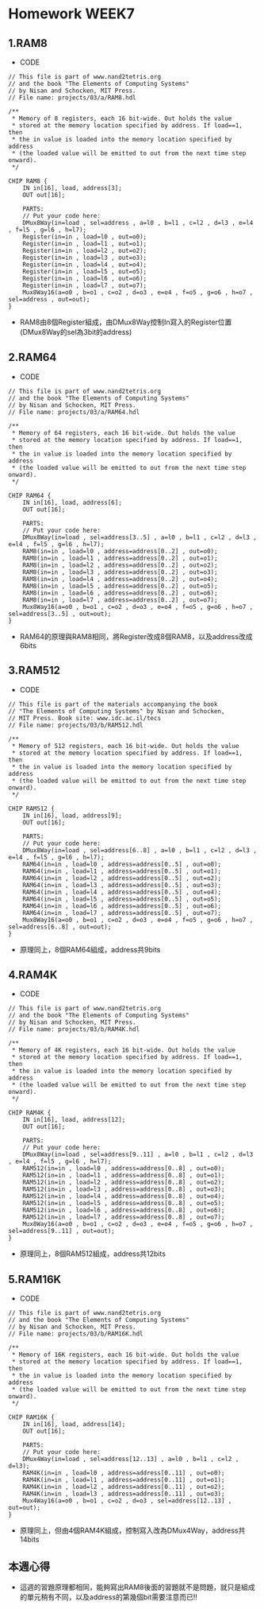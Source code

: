 # Homework WEEK7

## 1.RAM8

* CODE

<pre><code>// This file is part of www.nand2tetris.org
// and the book "The Elements of Computing Systems"
// by Nisan and Schocken, MIT Press.
// File name: projects/03/a/RAM8.hdl

/**
 * Memory of 8 registers, each 16 bit-wide. Out holds the value
 * stored at the memory location specified by address. If load==1, then 
 * the in value is loaded into the memory location specified by address 
 * (the loaded value will be emitted to out from the next time step onward).
 */

CHIP RAM8 {
    IN in[16], load, address[3];
    OUT out[16];

    PARTS:
    // Put your code here:
    DMux8Way(in=load , sel=address , a=l0 , b=l1 , c=l2 , d=l3 , e=l4 , f=l5 , g=l6 , h=l7);
    Register(in=in , load=l0 , out=o0);
    Register(in=in , load=l1 , out=o1);
    Register(in=in , load=l2 , out=o2);
    Register(in=in , load=l3 , out=o3);
    Register(in=in , load=l4 , out=o4);
    Register(in=in , load=l5 , out=o5);
    Register(in=in , load=l6 , out=o6);
    Register(in=in , load=l7 , out=o7);
    Mux8Way16(a=o0 , b=o1 , c=o2 , d=o3 , e=o4 , f=o5 , g=o6 , h=o7 , sel=address , out=out);
}</code></pre>

* RAM8由8個Register組成，由DMux8Way控制In寫入的Register位置(DMux8Way的sel為3bit的address)

## 2.RAM64

* CODE

<pre><code>// This file is part of www.nand2tetris.org
// and the book "The Elements of Computing Systems"
// by Nisan and Schocken, MIT Press.
// File name: projects/03/a/RAM64.hdl

/**
 * Memory of 64 registers, each 16 bit-wide. Out holds the value
 * stored at the memory location specified by address. If load==1, then 
 * the in value is loaded into the memory location specified by address 
 * (the loaded value will be emitted to out from the next time step onward).
 */

CHIP RAM64 {
    IN in[16], load, address[6];
    OUT out[16];

    PARTS:
    // Put your code here:
    DMux8Way(in=load , sel=address[3..5] , a=l0 , b=l1 , c=l2 , d=l3 , e=l4 , f=l5 , g=l6 , h=l7);
    RAM8(in=in , load=l0 , address=address[0..2] , out=o0);
    RAM8(in=in , load=l1 , address=address[0..2] , out=o1);
    RAM8(in=in , load=l2 , address=address[0..2] , out=o2);
    RAM8(in=in , load=l3 , address=address[0..2] , out=o3);
    RAM8(in=in , load=l4 , address=address[0..2] , out=o4);
    RAM8(in=in , load=l5 , address=address[0..2] , out=o5);
    RAM8(in=in , load=l6 , address=address[0..2] , out=o6);
    RAM8(in=in , load=l7 , address=address[0..2] , out=o7);
    Mux8Way16(a=o0 , b=o1 , c=o2 , d=o3 , e=o4 , f=o5 , g=o6 , h=o7 , sel=address[3..5] , out=out);
}</code></pre>

* RAM64的原理與RAM8相同，將Register改成8個RAM8，以及address改成6bits

## 3.RAM512

* CODE

<pre><code>// This file is part of the materials accompanying the book 
// "The Elements of Computing Systems" by Nisan and Schocken, 
// MIT Press. Book site: www.idc.ac.il/tecs
// File name: projects/03/b/RAM512.hdl

/**
 * Memory of 512 registers, each 16 bit-wide. Out holds the value
 * stored at the memory location specified by address. If load==1, then 
 * the in value is loaded into the memory location specified by address 
 * (the loaded value will be emitted to out from the next time step onward).
 */

CHIP RAM512 {
    IN in[16], load, address[9];
    OUT out[16];

    PARTS:
    // Put your code here:
    DMux8Way(in=load , sel=address[6..8] , a=l0 , b=l1 , c=l2 , d=l3 , e=l4 , f=l5 , g=l6 , h=l7);
    RAM64(in=in , load=l0 , address=address[0..5] , out=o0);
    RAM64(in=in , load=l1 , address=address[0..5] , out=o1);
    RAM64(in=in , load=l2 , address=address[0..5] , out=o2);
    RAM64(in=in , load=l3 , address=address[0..5] , out=o3);
    RAM64(in=in , load=l4 , address=address[0..5] , out=o4);
    RAM64(in=in , load=l5 , address=address[0..5] , out=o5);
    RAM64(in=in , load=l6 , address=address[0..5] , out=o6);
    RAM64(in=in , load=l7 , address=address[0..5] , out=o7);
    Mux8Way16(a=o0 , b=o1 , c=o2 , d=o3 , e=o4 , f=o5 , g=o6 , h=o7 , sel=address[6..8] , out=out);
}</code></pre>

* 原理同上，8個RAM64組成，address共9bits

## 4.RAM4K

* CODE

<pre><code>// This file is part of www.nand2tetris.org
// and the book "The Elements of Computing Systems"
// by Nisan and Schocken, MIT Press.
// File name: projects/03/b/RAM4K.hdl

/**
 * Memory of 4K registers, each 16 bit-wide. Out holds the value
 * stored at the memory location specified by address. If load==1, then 
 * the in value is loaded into the memory location specified by address 
 * (the loaded value will be emitted to out from the next time step onward).
 */

CHIP RAM4K {
    IN in[16], load, address[12];
    OUT out[16];

    PARTS:
    // Put your code here:
    DMux8Way(in=load , sel=address[9..11] , a=l0 , b=l1 , c=l2 , d=l3 , e=l4 , f=l5 , g=l6 , h=l7);
    RAM512(in=in , load=l0 , address=address[0..8] , out=o0);
    RAM512(in=in , load=l1 , address=address[0..8] , out=o1);
    RAM512(in=in , load=l2 , address=address[0..8] , out=o2);
    RAM512(in=in , load=l3 , address=address[0..8] , out=o3);
    RAM512(in=in , load=l4 , address=address[0..8] , out=o4);
    RAM512(in=in , load=l5 , address=address[0..8] , out=o5);
    RAM512(in=in , load=l6 , address=address[0..8] , out=o6);
    RAM512(in=in , load=l7 , address=address[0..8] , out=o7);
    Mux8Way16(a=o0 , b=o1 , c=o2 , d=o3 , e=o4 , f=o5 , g=o6 , h=o7 , sel=address[9..11] , out=out);
}</code></pre>

* 原理同上，8個RAM512組成，address共12bits

## 5.RAM16K

* CODE

<pre><code>// This file is part of www.nand2tetris.org
// and the book "The Elements of Computing Systems"
// by Nisan and Schocken, MIT Press.
// File name: projects/03/b/RAM16K.hdl

/**
 * Memory of 16K registers, each 16 bit-wide. Out holds the value
 * stored at the memory location specified by address. If load==1, then 
 * the in value is loaded into the memory location specified by address 
 * (the loaded value will be emitted to out from the next time step onward).
 */

CHIP RAM16K {
    IN in[16], load, address[14];
    OUT out[16];

    PARTS:
    // Put your code here:
    DMux4Way(in=load , sel=address[12..13] , a=l0 , b=l1 , c=l2 , d=l3);
    RAM4K(in=in , load=l0 , address=address[0..11] , out=o0);
    RAM4K(in=in , load=l1 , address=address[0..11] , out=o1);
    RAM4K(in=in , load=l2 , address=address[0..11] , out=o2);
    RAM4K(in=in , load=l3 , address=address[0..11] , out=o3);
    Mux4Way16(a=o0 , b=o1 , c=o2 , d=o3 , sel=address[12..13] , out=out);
}</code></pre>

* 原理同上，但由4個RAM4K組成，控制寫入改為DMux4Way，address共14bits

## 本週心得
* 這週的習題原理都相同，能夠寫出RAM8後面的習題就不是問題，就只是組成的單元稍有不同，以及address的第幾個bit需要注意而已!!